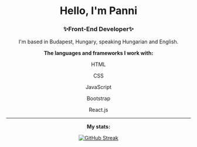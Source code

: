 <h1 align="center">Hello, I'm Panni</h1>
<h3 align="center">✨Front-End Developer✨</h3>

<p align="center"> I'm based in Budapest, Hungary, speaking Hungarian and English. </p>
  
   <p align="center"><b>The languages and frameworks I work with:</b></p>
  
   <div align="center">
 
   HTML
 
   CSS
 
   JavaScript
 
   Bootstrap
 
   React.js
    </div>
  
  
   <hr>
  

  <p align="center"><b>My stats:</b></p>




  <div align="center">
    
    
   [![GitHub Streak](https://streak-stats.demolab.com?user=Viserya11&theme=onedark_duo&border_radius=1.9)](https://git.io/streak-stats) 
    
    
   </div>
    
